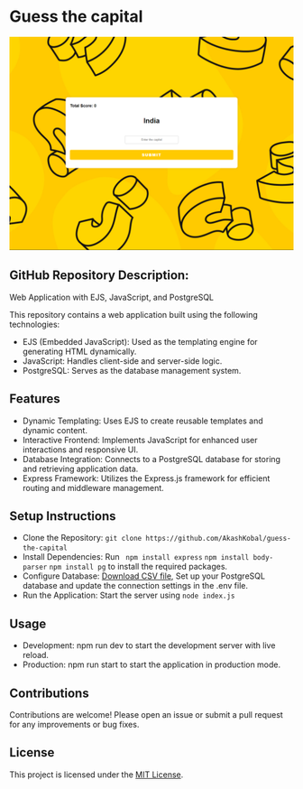 # Guess the capital 
![Image not found](https://github.com/AkashKobal/guess-the-capital/blob/main/Screenshot%202024-07-08%20175855.png)

## GitHub Repository Description: 
Web Application with EJS, JavaScript, and PostgreSQL

This repository contains a web application built using the following technologies:

+ EJS (Embedded JavaScript): Used as the templating engine for generating HTML dynamically.
+ JavaScript: Handles client-side and server-side logic.
+ PostgreSQL: Serves as the database management system.

## Features
+ Dynamic Templating: Uses EJS to create reusable templates and dynamic content.
+ Interactive Frontend: Implements JavaScript for enhanced user interactions and responsive UI.
+ Database Integration: Connects to a PostgreSQL database for storing and retrieving application data.
+ Express Framework: Utilizes the Express.js framework for efficient routing and middleware management.

## Setup Instructions

+ Clone the Repository: ` git clone https://github.com/AkashKobal/guess-the-capital `
+ Install Dependencies: Run ` npm install express`
  `npm install body-parser`
  `npm install pg` to install the required packages.
+ Configure Database: [Download CSV file](https://github.com/AkashKobal/guess-the-capital/blob/main/capitals.csv), Set up your PostgreSQL database and update the connection settings in the .env file.
+ Run the Application: Start the server using `node index.js`

## Usage
+ Development: npm run dev to start the development server with live reload.
+ Production: npm run start to start the application in production mode.

## Contributions

Contributions are welcome! Please open an issue or submit a pull request for any improvements or bug fixes.

## License
This project is licensed under the [MIT License](https://github.com/AkashKobal/guess-the-capital/blob/main/LICENSE).
